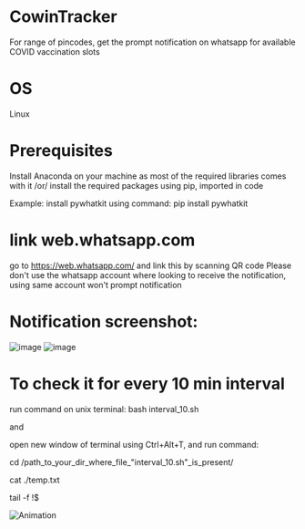 # CowinTracker
For range of pincodes, get the prompt notification on whatsapp for available COVID vaccination slots 

# OS
Linux

# Prerequisites
Install Anaconda on your machine as most of the required libraries comes with it /or/ install the required packages using pip, imported in code

Example:
install pywhatkit using command:
pip install pywhatkit

# link web.whatsapp.com 
go to https://web.whatsapp.com/ and link this by scanning QR code 
Please don't use the whatsapp account where looking to receive the notification, using same account won't prompt notification

# Notification screenshot:
![image](https://user-images.githubusercontent.com/83650379/117111245-ee593e80-ada4-11eb-925d-676481c39641.png)
![image](https://user-images.githubusercontent.com/83650379/117111157-d4b7f700-ada4-11eb-83db-b4a6c65b5c54.png)

# To check it for every 10 min interval 
run command on unix terminal: bash interval_10.sh

and 

open new window of terminal using Ctrl+Alt+T, and run command:

cd /path_to_your_dir_where_file_"interval_10.sh"_is_present/

cat ./temp.txt

tail -f !$

![Animation](https://user-images.githubusercontent.com/83650379/117131671-5c126400-adbf-11eb-9070-be4daaad333d.gif)
